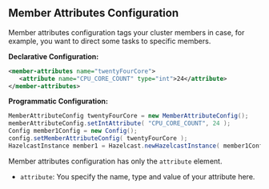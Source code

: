 ## Member Attributes Configuration

Member attributes configuration tags your cluster members in case, for example, you want to direct some tasks to specific members.

**Declarative Configuration:**

```xml
<member-attributes name="twentyFourCore">
   <attribute name="CPU_CORE_COUNT" type="int">24</attribute>
</member-attributes>
```

**Programmatic Configuration:**

```java
MemberAttributeConfig twentyFourCore = new MemberAttributeConfig(); 
memberAttributeConfig.setIntAttribute( "CPU_CORE_COUNT", 24 );
Config member1Config = new Config();
config.setMemberAttributeConfig( twentyFourCore );
HazelcastInstance member1 = Hazelcast.newHazelcastInstance( member1Config );
```


Member attributes configuration has only the `attribute` element.

- `attribute`: You specify the name, type and value of your attribute here.





